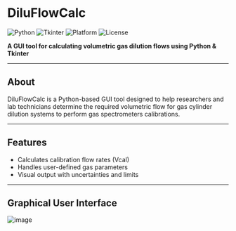 # DiluFlowCalc

![Python](https://img.shields.io/badge/python-3.12-blue)
![Tkinter](https://img.shields.io/badge/UI-Tkinter-green)
![Platform](https://img.shields.io/badge/platform-Windows%20%7C%20Linux-lightgrey)
![License](https://img.shields.io/github/license/NATRIST-0/DiluFlowCalc?cacheBust=1)

**A GUI tool for calculating volumetric gas dilution flows using Python & Tkinter**

---

## About

DiluFlowCalc is a Python-based GUI tool designed to help researchers and lab technicians determine the required volumetric flow for gas cylinder dilution systems to perform gas spectrometers calibrations.

---

## Features
- Calculates calibration flow rates (Vcal)
- Handles user-defined gas parameters
- Visual output with uncertainties and limits

---

## Graphical User Interface

![image](https://github.com/user-attachments/assets/21087db5-97ae-4697-82ee-7e0e83aea63e)





